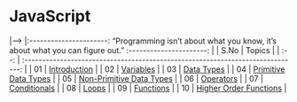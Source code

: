 # JavaScript

|--> |:----------------------: “Programming isn’t about what you know, it’s about what you can figure out.” :----------------------: |
| S.No | Topics |
| :--: | :-----------------------------------------------------------------------------: |
| 01 | [Introduction](./README.md) |
| 02 | [Variables](./02_variables/variables.md) |
| 03 | [Data Types](./03_dataTypes/dataTypes.md) |
| 04 | [Primitive Data Types](./04_primitiveDataTypes/primitiveDataTypes.md) |
| 05 | [Non-Primitive Data Types](./05_nonPrimitiveDataTypes/nonPrimitiveDataTypes.md) |
| 06 | [Operators](./06_operators/operators.md) |
| 07 | [Conditionals](./07_conditionals/conditionals.md) |
| 08 | [Loops](./08_loops/loops.md) |
| 09 | [Functions](./09_functions/functions.md) |
| 10 | [Higher Order Functions](./10_higher_order_functions/higher_order_functions.md) |
